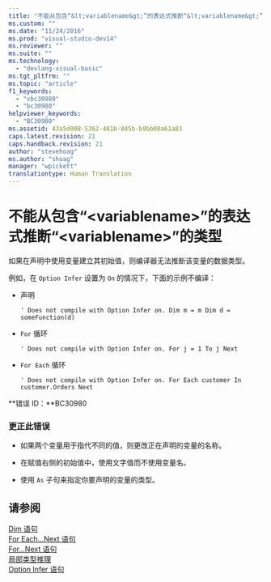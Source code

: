 ```yaml
---
title: "不能从包含“&lt;variablename&gt;”的表达式推断“&lt;variablename&gt;”的类型 | Microsoft Docs"
ms.custom: ""
ms.date: "11/24/2016"
ms.prod: "visual-studio-dev14"
ms.reviewer: ""
ms.suite: ""
ms.technology: 
  - "devlang-visual-basic"
ms.tgt_pltfrm: ""
ms.topic: "article"
f1_keywords: 
  - "vbc30980"
  - "bc30980"
helpviewer_keywords: 
  - "BC30980"
ms.assetid: 43a5d008-5362-481b-845b-b9bb00a61a83
caps.latest.revision: 21
caps.handback.revision: 21
author: "stevehoag"
ms.author: "shoag"
manager: "wpickett"
translationtype: Human Translation
---
```

# 不能从包含“&lt;variablename&gt;”的表达式推断“&lt;variablename&gt;”的类型
如果在声明中使用变量建立其初始值，则编译器无法推断该变量的数据类型。  
  
 例如，在 `Option Infer` 设置为 `On` 的情况下，下面的示例不编译：  
  
-   声明  
  
    ```  
    ' Does not compile with Option Infer on. Dim m = m Dim d = someFunction(d)  
    ```  
  
-   `For` 循环  
  
    ```  
    ' Does not compile with Option Infer on. For j = 1 To j Next  
    ```  
  
-   `For Each` 循环  
  
    ```  
    ' Does not compile with Option Infer on. For Each customer In customer.Orders Next  
    ```  
  
 **错误 ID：**BC30980  
  
### 更正此错误  
  
-   如果两个变量用于指代不同的值，则更改正在声明的变量的名称。  
  
-   在赋值右侧的初始值中，使用文字值而不使用变量名。  
  
-   使用 `As` 子句来指定你要声明的变量的类型。  
  
## 请参阅  
 [Dim 语句](../../visual-basic/language-reference/statements/dim-statement.md)   
 [For Each...Next 语句](../../visual-basic/language-reference/statements/for-each-next-statement.md)   
 [For...Next 语句](../../visual-basic/language-reference/statements/for-next-statement.md)   
 [局部类型推理](../../visual-basic/programming-guide/language-features/variables/local-type-inference.md)   
 [Option Infer 语句](../../visual-basic/language-reference/statements/option-infer-statement.md)